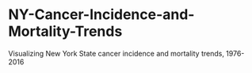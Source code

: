 # NY-Cancer-Incidence-and-Mortality-Trends
Visualizing New York State cancer incidence and mortality trends, 1976-2016
